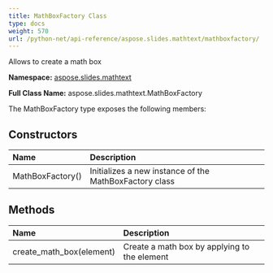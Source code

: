 ```yaml
---
title: MathBoxFactory Class
type: docs
weight: 570
url: /python-net/api-reference/aspose.slides.mathtext/mathboxfactory/
---
```


Allows to create a math box

**Namespace:** [aspose.slides.mathtext](/slides/python-net/api-reference/aspose.slides.mathtext/)

**Full Class Name:** aspose.slides.mathtext.MathBoxFactory



The MathBoxFactory type exposes the following members:
## **Constructors**
|**Name**|**Description**|
| :- | :- |
|MathBoxFactory()|Initializes a new instance of the MathBoxFactory class|
## **Methods**
|**Name**|**Description**|
| :- | :- |
|create_math_box(element)|Create a math box by applying to the element|
